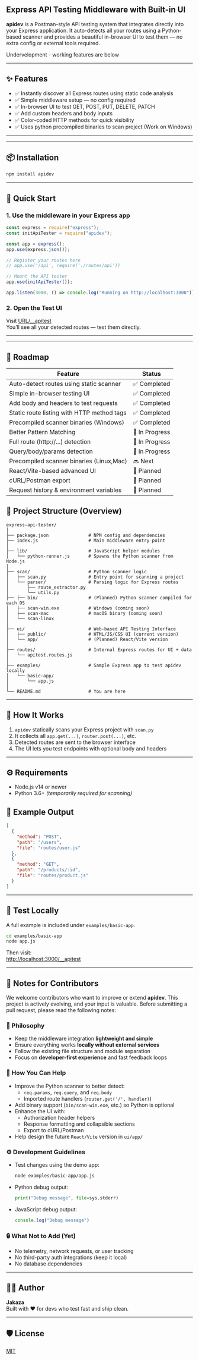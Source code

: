 ## Express API Testing Middleware with Built-in UI

**apidev** is a Postman-style API testing system that integrates directly into your Express application. It auto-detects all your routes using a Python-based scanner and provides a beautiful in-browser UI to test them — no extra config or external tools required.

Undervelopment - working features are below

---

## ✨ Features

- ✅ Instantly discover all Express routes using static code analysis
- ✅ Simple middleware setup — no config required
- ✅ In-browser UI to test GET, POST, PUT, DELETE, PATCH
- ✅ Add custom headers and body inputs
- ✅ Color-coded HTTP methods for quick visibility
- ✅ Uses python precompiled binaries to scan project (Work on Windows)

---


---



## 📦 Installation

```bash
npm install apidev
```

---

## 🚀 Quick Start

### 1. Use the middleware in your Express app

```js
const express = require("express");
const initApiTester = require("apidev");

const app = express();
app.use(express.json());

// Register your routes here
// app.use('/api', require('./routes/api'))

// Mount the API tester
app.use(initApiTester());

app.listen(3000, () => console.log("Running on http://localhost:3000"));
```

### 2. Open the Test UI

Visit [URL/__apitest](URL/__apitest)  
You’ll see all your detected routes — test them directly.

---



---

## 🔮 Roadmap

| Feature                                    | Status        |
| ------------------------------------------ | ------------- |
| Auto-detect routes using static scanner    | ✅ Completed   |
| Simple in-browser testing UI               | ✅ Completed   |
| Add body and headers to test requests      | ✅ Completed   |
| Static route listing with HTTP method tags | ✅ Completed   |
| Precompiled scanner binaries (Windows)     | ✅ Completed   |
| Better Pattern Matching                    | 🔄 In Progress |
| Full route (http://...) detection          | 🔄 In Progress |
| Query/body/params detection                | 🔄 In Progress |
| Precompiled scanner binaries (Linux,Mac)   | 🔜 Next        |
| React/Vite-based advanced UI               | 🧭 Planned     |
| cURL/Postman export                        | 🧭 Planned     |
| Request history & environment variables    | 🧭 Planned     |


## 📁 Project Structure (Overview)

```
express-api-tester/
│
├── package.json               # NPM config and dependencies
├── index.js                   # Main middleware entry point
│
├── lib/                       # JavaScript helper modules
│   └── python-runner.js       # Spawns the Python scanner from Node.js
│
├── scan/                      # Python scanner logic
│   ├── scan.py                # Entry point for scanning a project
│   └── parser/                # Parsing logic for Express routes
│       ├── route_extractor.py
│       └── utils.py
├── ├── bin/                   # (Planned) Python scanner compiled for each OS
│   ├── scan-win.exe           # Windows (coming soon)
│   ├── scan-mac               # macOS binary (coming soon)
│   └── scan-linux 
│
├── ui/                        # Web-based API Testing Interface
│   ├── public/                # HTML/JS/CSS UI (current version)
│   └── app/                   # (Planned) React/Vite version
│
├── routes/                    # Internal Express routes for UI + data
│   └── apitest.routes.js
│
├── examples/                  # Sample Express app to test apidev locally
│   └── basic-app/
│       └── app.js
│
└── README.md                  # You are here
```

---

## 🧪 How It Works

1. `apidev` statically scans your Express project with `scan.py`
2. It collects all `app.get(...)`, `router.post(...)`, etc.
3. Detected routes are sent to the browser interface
4. The UI lets you test endpoints with optional body and headers

---

## ⚙ Requirements

- Node.js v14 or newer
- Python 3.6+ *(temporarily required for scanning)*


## 📘 Example Output

```json
[
  {
    "method": "POST",
    "path": "/users",
    "file": "routes/user.js"
  },
  {
    "method": "GET",
    "path": "/products/:id",
    "file": "routes/product.js"
  }
]
```

---

## 🧪 Test Locally

A full example is included under `examples/basic-app`.

```bash
cd examples/basic-app
node app.js
```

Then visit:  
[http://localhost:3000/__apitest](http://localhost:3000/__apitest)

---

## 🤝 Notes for Contributors

We welcome contributors who want to improve or extend **apidev**. This project is actively evolving, and your input is valuable. Before submitting a pull request, please read the following notes:

### 🧠 Philosophy

- Keep the middleware integration **lightweight and simple**
- Ensure everything works **locally without external services**
- Follow the existing file structure and module separation
- Focus on **developer-first experience** and fast feedback loops

### 🧪 How You Can Help

- Improve the Python scanner to better detect:
  - `req.params`, `req.query`, and `req.body`
  - Imported route handlers (`router.get('/', handler)`)
- Add binary support (`bin/scan-win.exe`, etc.) so Python is optional
- Enhance the UI with:
  - Authorization header helpers
  - Response formatting and collapsible sections
  - Export to cURL/Postman
- Help design the future `React/Vite` version in `ui/app/`

### ⚙ Development Guidelines

- Test changes using the demo app:
  ```bash
  node examples/basic-app/app.js
  ```
- Python debug output:
  ```python
  print("Debug message", file=sys.stderr)
  ```
- JavaScript debug output:
  ```js
  console.log("Debug message")
  ```

### 🔒 What Not to Add (Yet)

- No telemetry, network requests, or user tracking
- No third-party auth integrations (keep it local)
- No database dependencies

---

## 👨‍💻 Author

**Jakaza**  
Built with ❤️ for devs who test fast and ship clean.

---

## 🛡 License

[MIT](./LICENSE)